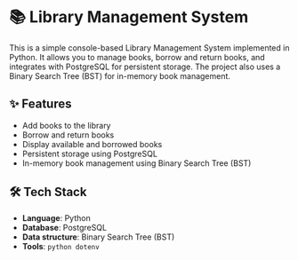 # 📚️ Library Management System

This is a simple console-based Library Management System implemented in Python. It allows you to manage books, borrow and return books, and integrates with PostgreSQL for persistent storage. The project also uses a Binary Search Tree (BST) for in-memory book management.

## ✨ Features
- Add books to the library
- Borrow and return books
- Display available and borrowed books
- Persistent storage using PostgreSQL
- In-memory book management using Binary Search Tree (BST)

## 🛠️ Tech Stack
- **Language**: Python
- **Database**: PostgreSQL
- **Data structure**: Binary Search Tree (BST)
- **Tools**: `python dotenv`

